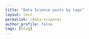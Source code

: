 ```yaml
---
title: "Data Science posts by tags"
layout: test
permalink: /data-science/
author_profile: false
tags: [blog]
---
```



